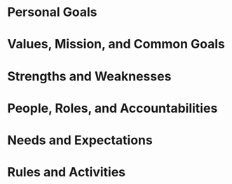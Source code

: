 # Personal Goals


# Values, Mission, and Common Goals


# Strengths and Weaknesses


# People, Roles, and Accountabilities


# Needs and Expectations


# Rules and Activities





